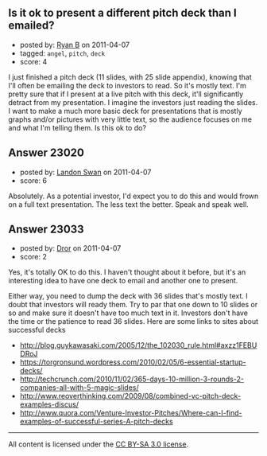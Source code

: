 ## Is it ok to present a different pitch deck than I emailed?

- posted by: [Ryan B](https://stackexchange.com/users/-1/9240-ryan-b) on 2011-04-07
- tagged: `angel`, `pitch`, `deck`
- score: 4

I just finished a pitch deck (11 slides, with 25 slide appendix), knowing that I'll often be emailing the deck to investors to read. So it's mostly text. I'm pretty sure that if I present at a live pitch with this deck, it'll significantly detract from my presentation. I imagine the investors just reading the slides. I want to make a much more basic deck for presentations that is mostly graphs and/or pictures with very little text, so the audience focuses on me and what I'm telling them. Is this ok to do?


## Answer 23020

- posted by: [Landon Swan](https://stackexchange.com/users/-1/8815-landon-swan) on 2011-04-07
- score: 6

Absolutely. As a potential investor, I'd expect you to do this and would frown on a full text presentation. The less text the better. Speak and speak well. 


## Answer 23033

- posted by: [Dror](https://stackexchange.com/users/-1/1057-dror) on 2011-04-07
- score: 2

Yes, it's totally OK to do this. I haven't thought about it before, but it's an interesting idea to have one deck to email and another one to present.

Either way, you need to dump the deck with 36 slides that's mostly text. I doubt that investors will ready them. Try to par that one down to 10 slides or so and make sure it doesn't have too much text in it. Investors don't have the time or the patience to read 36 slides. Here are some links to sites about successful decks

 - http://blog.guykawasaki.com/2005/12/the_102030_rule.html#axzz1FEBUDRoJ
 - https://torgronsund.wordpress.com/2010/02/05/6-essential-startup-decks/
 - http://techcrunch.com/2010/11/02/365-days-10-million-3-rounds-2-companies-all-with-5-magic-slides/
 - http://www.reoverthinking.com/2009/08/combined-vc-pitch-deck-examples-discus/
 - http://www.quora.com/Venture-Investor-Pitches/Where-can-I-find-examples-of-successful-series-A-pitch-decks





---

All content is licensed under the [CC BY-SA 3.0 license](https://creativecommons.org/licenses/by-sa/3.0/).
